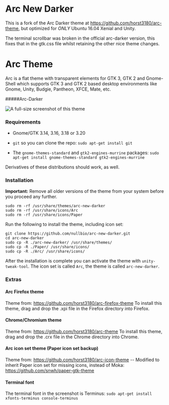 # Arc New Darker

This is a fork of the Arc Darker theme at https://github.com/horst3180/arc-theme, but optimized for *ONLY* Ubuntu 16.04 Xenial and Unity.

The terminal scrollbar was broken in the official arc-darker version, this fixes that in the gtk.css file whilst retaining the other nice theme changes.

# Arc Theme

Arc is a flat theme with transparent elements for GTK 3, GTK 2 and Gnome-Shell which supports GTK 3 and GTK 2 based desktop environments like Gnome, Unity, Budgie, Pantheon, XFCE, Mate, etc.

#####Arc-Darker

![A full-size screenshot of this theme](http://i.imgur.com/43l2MeY.png)

### Requirements

* Gnome/GTK 3.14, 3.16, 3.18 or 3.20
* `git` so you can clone the repo:
`sudo apt-get install git`

* The `gnome-themes-standard` and `gtk2-engines-murrine` packages:
`sudo apt-get install gnome-themes-standard gtk2-engines-murrine`

Derivatives of these distributions should work, as well.

### Installation

**Important:** Remove all older versions of the theme from your system before you proceed any further.

    sudo rm -rf /usr/share/themes/arc-new-darker
    sudo rm -rf /usr/share/icons/Arc
    sudo rm -rf /usr/share/icons/Paper

Run the following to install the theme, including icon set:

    git clone https://github.com/nullbio/arc-new-darker.git
    cd arc-new-darker
    sudo cp -R ./arc-new-darker/ /usr/share/themes/
    sudo cp -R ./Paper/ /usr/share/icons/
    sudo cp -R ./Arc/ /usr/share/icons/

After the installation is complete you can activate the theme with `unity-tweak-tool`. The icon set is called `Arc`, the theme is called `arc-new-darker`.

### Extras

#### Arc Firefox theme
Theme from: https://github.com/horst3180/arc-firefox-theme
To install this theme, drag and drop the .xpi file in the Firefox directory into Firefox.

#### Chrome/Chromium theme
Theme from: https://github.com/horst3180/arc-theme
To install this theme, drag and drop the .crx file in the Chrome directory into Chrome.

#### Arc icon set theme (Paper icon set backup)
Theme from: https://github.com/horst3180/arc-icon-theme -- Modified to inherit Paper icon set for missing icons, instead of Moka: https://github.com/snwh/paper-gtk-theme

#### Terminal font
The terminal font in the screenshot is Terminus:
`sudo apt-get install xfonts-terminus console-terminus`
